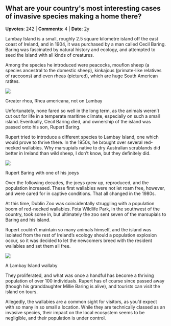 ## What are your country's most interesting cases of invasive species making a home there?
    
**Upvotes**: 242 | **Comments**: 4 | **Date**: [2y](https://www.quora.com/What-are-your-countrys-most-interesting-cases-of-invasive-species-making-a-home-there/answer/Gary-Meaney)

Lambay Island is a small, roughly 2.5 square kilometre island off the east coast of Ireland, and in 1904, it was purchased by a man called Cecil Baring. Baring was fascinated by natural history and ecology, and attempted to seed the island with all kinds of creatures.

Among the species he introduced were peacocks, mouflon sheep (a species ancestral to the domestic sheep), kinkajous (primate-like relatives of raccoons) and even rheas (pictured), which are huge South American ratites.

![](https://qph.fs.quoracdn.net/main-qimg-f861ac42a1bc8018cba9e00e9c0fa60f-lq)

Greater rhea, Rhea americana, not on Lambay

Unfortunately, none fared so well in the long term, as the animals weren’t cut out for life in a temperate maritime climate, especially on such a small island. Eventually, Cecil Baring died, and ownership of the island was passed onto his son, Rupert Baring.

Rupert tried to introduce a different species to Lambay Island, one which would prove to thrive there. In the 1950s, he brought over several red-necked wallabies. Why marsupials native to dry Australian scrublands did better in Ireland than wild sheep, I don’t know, but they definitely did.

![](https://qph.fs.quoracdn.net/main-qimg-d42b544d98effc4a63fc0df9ba114afb-lq)

Rupert Baring with one of his joeys

Over the following decades, the joeys grew up, reproduced, and the population increased. These first wallabies were not let roam free, however, and were cared for in captive conditions. That all changed in the 1980s.

At this time, Dublin Zoo was coincidentally struggling with a population boom of red-necked wallabies. Fota Wildlife Park, in the southwest of the country, took some in, but ultimately the zoo sent seven of the marsupials to Baring and his island.

Rupert couldn’t maintain so many animals himself, and the island was isolated from the rest of Ireland’s ecology should a population explosion occur, so it was decided to let the newcomers breed with the resident wallabies and set them all free.

![](https://qph.fs.quoracdn.net/main-qimg-cd08bce60ba894917f3ffca38faf509e-lq)

A Lambay Island wallaby

They proliferated, and what was once a handful has become a thriving population of over 100 individuals. Rupert has of course since passed away (though his granddaughter Millie Baring is alive), and tourists can visit the island on tours.

Allegedly, the wallabies are a common sight for visitors, as you’d expect with so many in so small a location. While they are technically classed as an invasive species, their impact on the local ecosystem seems to be negligible, and their population is under control.

